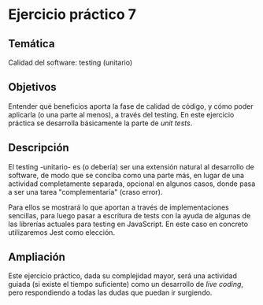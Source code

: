 # Ejercicio práctico 7

## Temática

Calidad del software: testing (unitario)

## Objetivos

Entender qué beneficios aporta la fase de calidad de código, y cómo poder aplicarla (o una parte al menos), a través
del testing. En este ejercicio práctica se desarrolla básicamente la parte de *unit tests*.

## Descripción

El testing -unitario- es (o debería) ser una extensión natural al desarrollo de software, de modo que se conciba como
una parte más, en lugar de una actividad completamente separada, opcional en algunos casos, donde pasa a ser una
tarea "complementaria" (craso error).

Para ellos se mostrará lo que aportan a través de implementaciones sencillas, para luego pasar a escritura de tests
con la ayuda de algunas de las librerías actuales para testing en JavaScript. En este caso en concreto utilizaremos
Jest como elección.

## Ampliación

Este ejercicio práctico, dada su complejidad mayor, será una actividad guiada (si existe el tiempo suficiente) como
un desarrollo de *live coding*, pero respondiendo a todas las dudas que puedan ir surgiendo.
